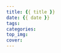 ```yaml
---
title: {{ title }}
date: {{ date }}
tags:
categories:
top_img:
cover:
---
```


<meta name="referrer" content="no-referrer" />



<!--more-->
